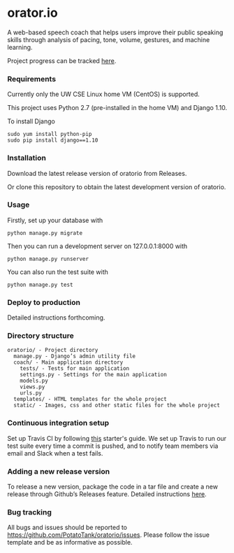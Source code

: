 # orator.io
A web-based speech coach that helps users improve their public speaking skills
through analysis of pacing, tone, volume, gestures, and machine learning.

Project progress can be tracked [here](https://potatotank.github.io/oratorio/
"Orator.io Project Page").

### Requirements

Currently only the UW CSE Linux home VM (CentOS) is supported.

This project uses Python 2.7 (pre-installed in the home VM) and Django 1.10.

To install Django

~~~
sudo yum install python-pip
sudo pip install django==1.10
~~~

### Installation

Download the latest release version of oratorio from Releases.

Or clone this repository to obtain the latest development version of oratorio.

### Usage

Firstly, set up your database with

`python manage.py migrate`

Then you can run a development server on 127.0.0.1:8000 with

`python manage.py runserver`

You can also run the test suite with

`python manage.py test`


### Deploy to production

Detailed instructions forthcoming.

### Directory structure

~~~
oratorio/ - Project directory
  manage.py - Django’s admin utility file
  coach/ - Main application directory
    tests/ - Tests for main application
    settings.py - Settings for the main application
    models.py
    views.py
    urls.py
  templates/ - HTML templates for the whole project
  static/ - Images, css and other static files for the whole project
~~~

### Continuous integration setup

Set up Travis CI by following [this](https://travis-ci.org/getting_started)
starter's guide. We set up Travis to run our test suite every time a commit is
pushed, and to notify team members via email and Slack when a test fails.

### Adding a new release version

To release a new version, package the code in a tar file and create a new
release through Github’s Releases feature. Detailed instructions
[here](https://help.github.com/articles/creating-releases/).

### Bug tracking

All bugs and issues should be reported to
https://github.com/PotatoTank/oratorio/issues. Please follow the issue template
and be as informative as possible.
